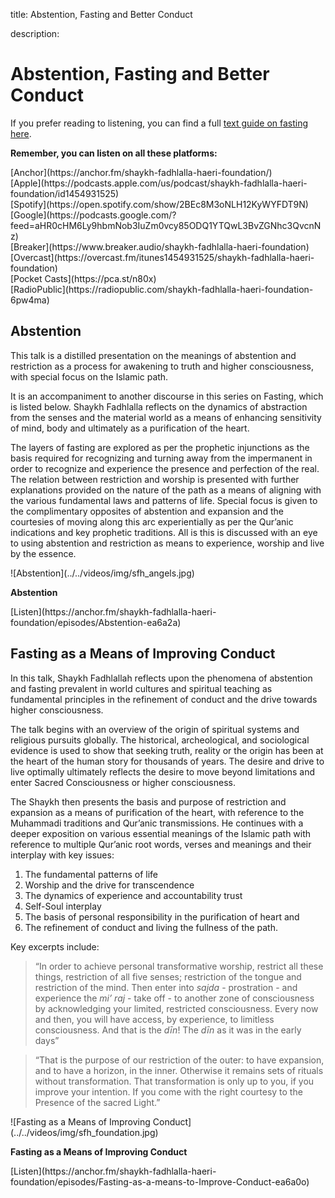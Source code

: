 title: Abstention, Fasting and Better Conduct

description:

# Abstention, Fasting and Better Conduct

If you prefer reading to listening, you can find a full [text guide on fasting here](../../../prescriptions/fasting).

<div markdown="1" class="card article sidebar center">

**Remember, you can listen on all these platforms:**

<div markdown="3" class="audio-link">
[Anchor](https://anchor.fm/shaykh-fadhlalla-haeri-foundation/)
</div>

<div markdown="3" class="audio-link">
[Apple](https://podcasts.apple.com/us/podcast/shaykh-fadhlalla-haeri-foundation/id1454931525)
</div>

<div markdown="3" class="audio-link">
[Spotify](https://open.spotify.com/show/2BEc8M3oNLH12KyWYFDT9N) 
</div>

<div markdown="3" class="audio-link">
[Google](https://podcasts.google.com/?feed=aHR0cHM6Ly9hbmNob3IuZm0vcy85ODQ1YTQwL3BvZGNhc3QvcnNz)
</div>

<div markdown="3" class="audio-link">
[Breaker](https://www.breaker.audio/shaykh-fadhlalla-haeri-foundation)
</div>

<div markdown="3" class="audio-link">
[Overcast](https://overcast.fm/itunes1454931525/shaykh-fadhlalla-haeri-foundation)
</div>

<div markdown="3" class="audio-link">
[Pocket Casts](https://pca.st/n80x)
</div>

<div markdown="3" class="audio-link">
[RadioPublic](https://radiopublic.com/shaykh-fadhlalla-haeri-foundation-6pw4ma)
</div>

</div>

## Abstention

This talk is a distilled presentation on the meanings of abstention and restriction as a process for awakening to truth and higher consciousness, with special focus on the Islamic path. 

It is an accompaniment to another discourse in this series on Fasting, which is listed below. Shaykh Fadhlalla reflects on the dynamics of abstraction from the senses and the material world as a means of enhancing sensitivity of mind, body and ultimately as a purification of the heart. 

The layers of fasting are explored as per the prophetic injunctions as the basis required for recognizing and turning away from the impermanent in order to recognize and experience the presence and perfection of the real. The relation between restriction and worship is presented with further explanations provided on the nature of the path as a means of aligning with the various fundamental laws and patterns of life. Special focus is given to the complimentary opposites of abstention and expansion and the courtesies of moving along this arc experientially as per the Qur’anic indications and key prophetic traditions. All is this is discussed with an eye to using abstention and restriction as means to experience, worship and live by the essence.

<div markdown="1" class="card video sidebar center gemoji center-content center-card">

<div markdown="2" class="video-image">
![Abstention](../../videos/img/sfh_angels.jpg)
</div>

**Abstention**

<div markdown="3" class="video-link">
[Listen](https://anchor.fm/shaykh-fadhlalla-haeri-foundation/episodes/Abstention-ea6a2a)
</div>

</div>

<div markdown="1" class="clear"></div>

## Fasting as a Means of Improving Conduct

In this talk, Shaykh Fadhlallah reflects upon the phenomena of abstention and fasting prevalent in world cultures and spiritual teaching as fundamental principles in the refinement of conduct and the drive towards higher consciousness. 

The talk begins with an overview of the origin of spiritual systems and religious pursuits globally. The historical, archeological, and sociological evidence is used to show that seeking truth, reality or the origin has been at the heart of the human story for thousands of years. The desire and drive to live optimally ultimately reflects the desire to move beyond limitations and enter Sacred Consciousness or higher consciousness. 

The Shaykh then presents the basis and purpose of restriction and expansion as a means of purification of the heart, with reference to the Muhammadi traditions and Qur’anic transmissions. He continues with a deeper exposition on various essential meanings of the Islamic path with reference to multiple Qur’anic root words, verses and meanings and their interplay with key issues:

1. The fundamental patterns of life
2. Worship and the drive for transcendence
3. The dynamics of experience and accountability trust
4. Self-Soul interplay
5. The basis of personal responsibility in the purification of heart and 
6. The refinement of conduct and living the fullness of the path. 

Key excerpts include:

> “In order to achieve personal transformative worship, restrict all these things, restriction of all five senses; restriction of the tongue and restriction of the mind. Then enter into _sajda_ - prostration - and experience the _mi’ raj_ - take off - to another zone of consciousness by acknowledging your limited, restricted consciousness. Every now and then, you will have access, by experience, to limitless consciousness. And that is the _dīn_! The _dīn_ as it was in the early days”

> “That is the purpose of our restriction of the outer: to have expansion, and to have a horizon, in the inner. Otherwise it remains sets of rituals without transformation. That transformation is only up to you, if you improve your intention. If you come with the right courtesy to the Presence of the sacred Light.”

<div markdown="1" class="card video sidebar center gemoji center-content center-card">

<div markdown="2" class="video-image">
![Fasting as a Means of Improving Conduct](../../videos/img/sfh_foundation.jpg)
</div>

**Fasting as a Means of Improving Conduct**

<div markdown="3" class="video-link">
[Listen](https://anchor.fm/shaykh-fadhlalla-haeri-foundation/episodes/Fasting-as-a-means-to-Improve-Conduct-ea6a0o)
</div>

</div>

<div markdown="1" class="clear"></div>